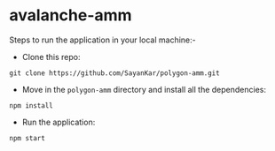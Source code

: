 # avalanche-amm

Steps to run the application in your local machine:-
* Clone this repo:
```text
git clone https://github.com/SayanKar/polygon-amm.git
```
* Move in the `polygon-amm` directory and install all the dependencies:
```text
npm install
```
* Run the application:
```text
npm start
```
